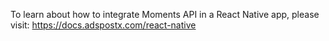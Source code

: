 To learn about how to integrate Moments API in a React Native app, please visit:
https://docs.adspostx.com/react-native
